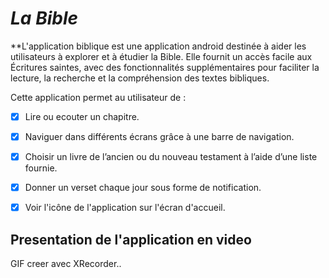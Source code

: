 
#  *La Bible*


**L'application biblique est une application android destinée à aider les utilisateurs à explorer et à étudier la Bible. 
Elle fournit un accès facile aux Écritures saintes, avec des fonctionnalités supplémentaires pour faciliter la lecture, 
la recherche et la compréhension des textes bibliques.


Cette application permet au utilisateur de :
- [x] Lire ou ecouter un chapitre.
- [x] Naviguer dans différents écrans grâce à une barre de navigation.
- [x] Choisir un livre de l’ancien ou du nouveau testament à l’aide d’une liste fournie.
- [x] Donner un verset chaque jour sous forme de notification.
- [x] Voir l'icône de l'application sur l'écran d'accueil.


## Presentation de l'application en video



GIF creer avec XRecorder..

